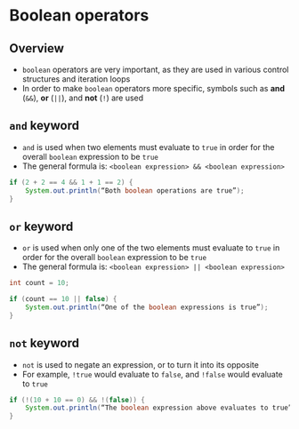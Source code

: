 # Boolean operators

## Overview

* `boolean` operators are very important, as they are used in various control structures and iteration loops
* In order to make `boolean` operators more specific, symbols such as **and** (`&&`), **or** (`||`), and **not** (`!`) are used

## `and` keyword

* `and` is used when two elements must evaluate to `true` in order for the overall `boolean` expression to be `true`
* The general formula is: `<boolean expression> && <boolean expression>`

```java
if (2 + 2 == 4 && 1 + 1 == 2) {
	System.out.println(“Both boolean operations are true”);
}
```

## `or` keyword

* `or` is used when only one of the two elements must evaluate to `true` in order for the overall `boolean` expression to be `true`
* The general formula is: `<boolean expression> || <boolean expression>`

```java
int count = 10;

if (count == 10 || false) {
	System.out.println(“One of the boolean expressions is true”);
}
```

## `not` keyword

* `not` is used to negate an expression, or to turn it into its opposite
* For example, `!true` would evaluate to `false`, and `!false` would evaluate to `true`

```java
if (!(10 + 10 == 0) && !(false)) {
	System.out.println(“The boolean expression above evaluates to true”);
}
```